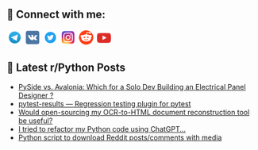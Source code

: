 ## 🔎 Connect with me:
[<img src="https://github.com/bullbesh/bullbesh/blob/main/images/Telegram.png" width="32" height="32" />](https://t.me/bullbesh)
[<img src="https://github.com/bullbesh/bullbesh/blob/main/images/VK.png" width="32" height="32" />](https://vk.com/bullbesh)
[<img src="https://github.com/bullbesh/bullbesh/blob/main/images/Twitter.png" width="32" height="32" />](https://twitter.com/bullbesh1)
[<img src="https://github.com/bullbesh/bullbesh/blob/main/images/Instagram.png" width="32" height="32" />](https://www.instagram.com/bullbesh)
[<img src="https://github.com/bullbesh/bullbesh/blob/main/images/Reddit.png" width="32" height="32" />](https://www.reddit.com/user/bullbesh)
[<img src="https://github.com/bullbesh/bullbesh/blob/main/images/YouTube.png" width="32" height="32" />](https://www.youtube.com/channel/UCtfjRs6uzgq5mfm8S06WTcg)

## 📕 Latest r/Python Posts
<!-- BLOG-POST-LIST:START -->
- [PySide vs. Avalonia: Which for a Solo Dev Building an Electrical Panel Designer ?](https://www.reddit.com/r/Python/comments/1nruwa7/pyside_vs_avalonia_which_for_a_solo_dev_building/)
- [pytest-results — Regression testing plugin for pytest](https://www.reddit.com/r/Python/comments/1nrtgzf/pytestresults_regression_testing_plugin_for_pytest/)
- [Would open-sourcing my OCR-to-HTML document reconstruction tool be useful?](https://www.reddit.com/r/Python/comments/1nrsa7l/would_opensourcing_my_ocrtohtml_document/)
- [I tried to refactor my Python code using ChatGPT...](https://www.reddit.com/r/Python/comments/1nrrpq2/i_tried_to_refactor_my_python_code_using_chatgpt/)
- [Python script to download Reddit posts/comments with media](https://www.reddit.com/r/Python/comments/1nroxvz/python_script_to_download_reddit_postscomments/)
<!-- BLOG-POST-LIST:END -->
